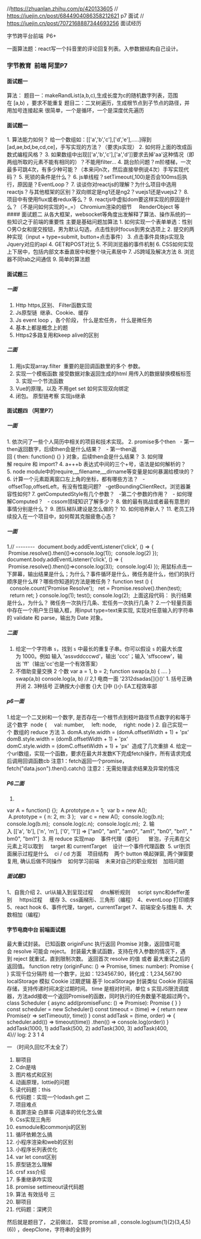 //https://zhuanlan.zhihu.com/p/420133605
// https://juejin.cn/post/6844904086358212621 p7 面试
// https://juejin.cn/post/7072168887344693256 面试经历

字节跨平台前端   P6+

一面算法题：react写一个抖音里的评论回复列表。入参数据结构自己设计。 

### 字节教育  前端 阿里P7
#### 面试题一
算法：
题目一：makeRandList(a,b,c),生成长度为c的随机数字列表，范围在 [a,b) ，要求不能重复 
题目二：二叉树遍历，生成根节点到子节点的路径，并用加号连接起来 很简单，一个是循环，一个是深度优先遍历
#### 面试题一
  1. 算法能力如何？ 给一个数组如：[['a','b','c'],['d','e'],…..]得到[ad,ae,bd,be,cd,ce]，手写实现的方法？（要求js实现）
  2. 如何将上面的改成函数式编程风格？
  3. 如果数组中出现[['a','b','c'],['a','d']]要求去掉'aa'这种情况（即两组所取的元素不能有相同的）？不能用filter…
  4. 跳台阶问题？m阶楼梯，一次最多可跳4次，有多少种可能？（本来问n次，然后直接举例说4次）手写实现代码？
  5. 死锁的条件是什么？
  6. js单线程？setTimeout(,100)是否会100ms后执行，原因是？EventLoop？
  7. 谈谈你对reactjs的理解？为什么项目中选用reactjs？与其他框架的区别？双向绑定是ng1还是ng2？vuejs1还是vuejs2？
  8. 项目中有使用flux或者redux等么？
  9. reactjs中虚拟dom要这样实现的原因是什么？（不是问如何实现的=_=）
  Chromium渲染的细节     RenderObject 等
#### 面试题二
从各大框架，websocket等角度出发解释了算法、操作系统的一些知识之于前端的重要性
主要是基础问题加算法
  1. 如何实现一个表单单选：性别○男○女和提交按钮，男为默认勾选，点击性别时focus到男女选项上
  2. 提交的两种实现（input + type=submit, button+点击事件）
  3. 点击事件具体js实现及Jquery对应的api
  4. GET和POST对比
  5. 不同浏览器的事件机制
  6. CSS如何实现上下居中，包括内部文本垂直居中和整个块元素居中
  7. JS跨域及解决方法
  8. 浏览器不同tab之间通信
  9. 简单的算法题

#### 面试题三
##### 一面
  1. Http https,区别、 Filter函数实现
  2. Js原型链  继承、Cookie、缓存
  3. Js event loop ，各个阶段， 什么是宏任务， 什么是微任务
  4. 基本上都是概念上的题
  5. Https2多路复用和keep alive的区别
##### 二面
  1. 用js实现array.filter  重要的是回调函数里的多个 参数。 
  2. 实现一个模板函数 接受数据对象返回生成的html 用传入的数据替换模板标签
  3. 实现一个节流函数
  4. Vue的原理。以及 不用get set 如何实现双向绑定
  5. 闭包。 原型链考察 实现js继承

#### 面试题四 （阿里P7）
##### 一面
  1. 依次问了一些个人简历中相关的项目和技术实现。
  2. promise多个then
    - 第一then返回数字，后续then会是什么结果？
    - 第一then返回 { then: function() {} } 对象，后续then会是什么结果？
  3. 如何理解 require 和 import?
  4. a+++b 表达式中间的三个+号，语法是如何解析的？
  5. node module中的require,__filename,__dirname等变量是如何暴漏给模块的？
  6. 计算一个元素距离窗口左上角的坐标，都有哪些方法？
    - offsetTop,offsetLeft，有没有性能问题? 
   -getBoundingClientRect，浏览器兼容性如何?
  7. getComputedStyle有几个参数？
    -第二个参数的作用？
    - 如何理解Computed？
    - cssom领域知识了解多少？
  8. 做的最有挑战或者最有意思的事情分别是什么？
  9. 团队梯队建设是怎么做的？
  10. 如何培养新人？
  11. 老员工持续投入在一个项目中，如何帮其克服疲惫心态？

##### 一面
  1.// -------- 
  document.body.addEventListener('click', () => {
   Promise.resolve().then(()=>console.log(1));
   console.log(2)
  });
  document.body.addEventListener('click', () => {
   Promise.resolve().then(()=>console.log(3));
   console.log(4)
  });
  用鼠标点击一下屏幕，输出结果是什么；为什么？事件循环是什么，微任务是什么，他们的执行顺序是什么样？哪些你知道的方法是微任务？
  function test () {
    console.count('Promise Resolve');
    ret = Promise.resolve().then(test);
    return ret;
  }
  console.log(1);
  test();
  console.log(2); 
  上面这段代码：
  执行结果是什么，为什么？
  微任务一次执行几条、宏任务一次执行几条？
  2.一个轻量页面中存在一个用户生日输入框，用input type=text来实现, 实现对任意输入的字符串的 validate 和 parse，输出为 Date 对象。

##### 二面
  1. 给定一个字符串 `s`，找到 `s` 中最长的重复子串。你可以假设 `s` 的最大长度为 1000。例如 输入 'assvddcccwd'，输出 'ccc'；输入 'sffsccew'，输出 'ff'（输出'cc'也是一个有效答案）
  2. 不借助变量交换 2 个数
  var a = 1, b = 2;
  function swap(a,b) { .... }
  swap(a,b)
  console.log(a, b) // 2,1
  电商一面
  '2312dsadas[]{}()'
  1. 括号正确开闭
  2. 3种括号 正确按大小嵌套
  {}大 []中 ()小
  EA工程效率部

##### p6一面
1.给定一个二叉树和一个数字, 是否存在一个根节点到枝叶路径节点数字的和等于这个数字
 node {
    val: number,
    left: node,
    right: node
}
2. 自己实现一个 数组的 reduce 方法
3. domA.style.width = (domA.offsetWidth + 1) + 'px' 
domB.style.width = (domB.offsetWidth + 1) + 'px' 
domC.style.width = (domC.offsetWidth + 1) + 'px'  造成了几次重排
4. 给定一个url数组，实现一个函数，要求在最大并发数K下完成fetch操作，所有请求完成后调用回调函数cb
注意1：fetch返回一个promise，fetch("data.json").then().catch()
注意2：无需处理请求结果及异常的情况

##### P6二面
1.
var A = function() {}; 
A.prototype.n = 1; 
var b = new A(); 
 A.prototype = { n: 2, m: 3 }; 
 var c = new A(); 
console.log(b.n);
console.log(b.m); 
console.log(c.n); 
console.log(c.m);
 2. 输入 [['a', 'b'], ['n', 'm'], ['0', '1']] => ["an0", "an1", "am0", "am1", "bn0", "bn1", "bm0", "bm1"]
 3. 用 reduce 实现map
   事件代理（委托）
   冒泡，子元素在父元素上可以取到
    target 和 currentTarget
   设计一个事件代理函数
 5. url到页面展示过程是什么
   ci / cd 方面
   项目结构
   两个 button 唤起弹窗, 两个弹窗要复用, 确认后做不同操作
   如何学习前端
   未来对自己的职业规划
   加班问题

##### 面试题3
1、自我介绍
2、url从输入到呈现过程
    dns解析规则
    script sync和deffer差别
    https过程
    缓存
3、css画梯形、三角形（编程）
4、eventLoop 打印顺序
5、react hook
6、事件代理，target，currentTarget
7、前端安全与措施
8、大数相加（编程）

#### 字节电商中台 前端面试题

最大重试封装。
已知函数 originFunc 执行返回 Promise 对象，返回值可能会 resolve 可能会 reject。
封装最大重试函数，支持在传入参数的情况下，遇到 reject 就重试，直到限制次数。
返回首次 resolve 的值 或者 最大重试之后的返回值。
function retry (originFunc: () => Promise, times: number): Promise {
}
实现千位分隔符
给一个数字，比如：1234567.90，转化成：1,234,567.90
localStorage 模拟 Cookie 过期逻辑
基于 localStorage 封装类似 Cookie 的前端存储，支持传递时间决定过期时间。
time 是相对时间，单位 s
实现JS限流调度器，方法add接收一个返回Promise的函数，同时执行的任务数量不能超过两个。
class Scheduler {
  async add(promiseFunc: () => Promise<void>): Promise<void> {
  }
}
const scheduler = new Scheduler()
const timeout = (time) => {
  return new Promise(r => setTimeout(r, time))
}
const addTask = (time, order) => {
  scheduler.add(() => timeout(time))
    .then(() => console.log(order))
}
addTask(1000, 1)
addTask(500, 2)
addTask(300, 3)
addTask(400, 4)// log: 2 3 1 4


一
（时间久回忆不太全了）
1. 聊项目
2. Cdn是啥
3. 图片格式和区别
4. 动画原理，lottie的问题
5. 读代码题：this
6. 代码题：实现一个lodash.get
二
1. 项目难点
2. 首屏渲染 白屏率 闪退率的优化怎么做
3. Css实现三角形
4. esmodule和commonjs的区别
 1. 循环依赖怎么搞
5. 小程序渲染和web的区别
6. 小程序长列表优化
7. var let const区别
8. 原型链怎么理解
9. crsf xss介绍
10. 多重继承咋实现
11. promise settimeout读代码题
12. 算法 有效括号
三
1. 聊项目
2. 代码题：深拷贝

然后就是题目了， 之前做过， 实现 promise.all  , console.log(sum(1)(2)(3,4,5)(6)) ，deepClone，字符串的全排列
